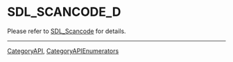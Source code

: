# SDL_SCANCODE_D

Please refer to [SDL_Scancode](SDL_Scancode) for details.

----
[CategoryAPI](CategoryAPI), [CategoryAPIEnumerators](CategoryAPIEnumerators)

